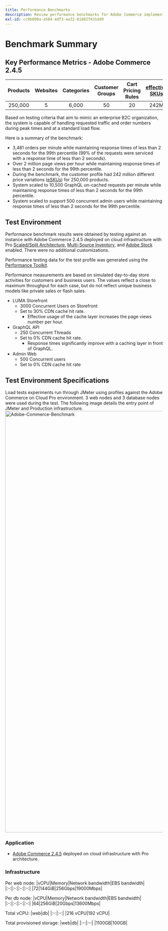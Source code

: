 ```yaml
---
title: Performance Benchmarks
description: Review performance benchmarks for Adobe Commerce implementations hosted on Adobe cloud infrastructure.
exl-id: cc9b090a-a504-4df3-aa32-81882f431dd9
---
```


# Benchmark Summary 

## Key Performance Metrics - Adobe Commerce 2.4.5

|Products|Websites|Categories|Customer Groups|Cart Pricing Rules|<a href="https://experienceleague.adobe.com/docs/commerce-operations/implementation-playbook/best-practices/planning/product-sku-limits.html">effective SKUs</a>|
|:-:|:-:|:-:|:-:|:-:|:-:|
|250,000|5|6,000|50|20|242M|

Based on testing criteria that aim to mimic an enterprise B2C organization, the system is capable of handling requested traffic and order numbers during peak times and at a standard load flow. 

Here is a summary of the benchmark:
- 3,481 orders per minute while maintaining response times of less than 2 seconds for the 99th percentile (99% of the requests were serviced with a response time of less than 2 seconds).
- Over 2 million page views per hour while maintaining response times of less than 2 seconds for the 99th percentile.
- During the benchmark, the customer profile had 242 million different price variations (<a href="https://experienceleague.adobe.com/docs/commerce-operations/implementation-playbook/best-practices/planning/product-sku-limits.html">eSKUs</a>) for 250,000 products.
- System scaled to 10,500 GraphQL un-cached requests per minute while maintaining response times of less than 2 seconds for the 99th percentile.
- System scaled to support 500 concurrent admin users while maintaining response times of less than 2 seconds for the 99th percentile.

## Test Environment

Performance benchmark results were obtained by testing against an instance with Adobe Commerce 2.4.5 deployed on cloud infrastructure with Pro <a href="https://experienceleague.adobe.com/docs/commerce-cloud-service/user-guide/architecture/scaled-architecture.html">Scaled/Split Architecture</a>, <a href="https://experienceleague.adobe.com/docs/commerce-admin/inventory/introduction.html">Multi-Source Inventory</a>, and <a href="https://experienceleague.adobe.com/docs/commerce-admin/content-design/media/adobe-stock/adobe-stock.html">Adobe Stock</a> enabled. There were no additional customizations. 

Performance testing data for the test profile was generated using the <a href="https://experienceleague.adobe.com/docs/commerce-operations/configuration-guide/cli/generate-data.html">Performance Toolkit</a>.

Performance measurements are based on simulated day-to-day store activities for customers and business users. The values reflect a close to maximum throughput for each case, but do not reflect unique business models like private sales or flash sales.

- LUMA Storefront
  - 3000 Concurrent Users on Storefront
  - Set to 30% CDN cache hit rate.
    - Effective usage of the cache layer increases the page views number per hour.
- GraphQL API
  - 250 Concurrent Threads
  - Set to 0% CDN cache hit rate.
    - Response times significantly improve with a caching layer in front of GraphQL.
- Admin Web
  - 500 Concurrent users
  - Set to 0% CDN cache hit rate

## Test Environment Specifications

Load tests experiments run through JMeter using profiles against the Adobe Commerce on Cloud Pro environment. 3 web nodes and 3 database nodes were used during the test. The following image details the entry point of JMeter and Production infrastructure.
<img width="1345" alt="Adobe-Commerce-Benchmark" src="https://git.corp.adobe.com/storage/user/43354/files/4d801e3e-96b7-4193-b94f-12571263b495">

### Application

- <a href="https://experienceleague.adobe.com/docs/commerce-operations/release/notes/adobe-commerce/2-4-5.html">Adobe Commerce 2.4.5</a> deployed on cloud infrastructure with Pro architecture.

### Infrastructure

Per web node:
|vCPU|Memory|Network bandwidth|EBS bandwidth|
|:-:|:-:|:-:|:-:|
|72|144GiB|256Gbps|19000Mbps|

Per db node:
|vCPU|Memory|Network bandwidth|EBS bandwidth|
|:-:|:-:|:-:|:-:|
|64|256GiB|20Gbps|13600Mbps|

Total vCPU:
|web|db|
|:-:|:-:|
|216 vCPU|192 vCPU|

Total provisioned storage:
|web|db|
|:-:|:-:|
|1100GB|100GB|

